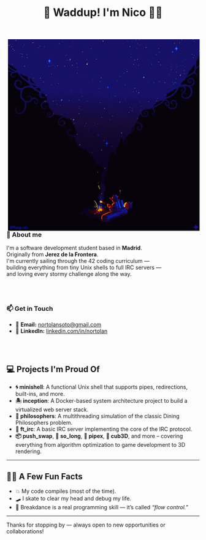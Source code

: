 <span align="center">

# 🌺 Waddup! I'm Nico 🏴‍☠️ 
</span> 
<br><br>

<span align="left">

<img align="right" src=./media/212693.gif style="object-fit: cover; height: 500px; float: right;">

<br>

### 👋 About me

I'm a software development student based in **Madrid**.<br>
Originally from **Jerez de la Frontera**.<br>
I'm currently sailing through the 42 coding curriculum —<br>
building everything from tiny Unix shells to full IRC servers —<br>
and loving every stormy challenge along the way.<br>


<!-- <hr style="width: 5%; margin-left: 0;"> -->

<br><br> 

### 📫 Get in Touch

- 📧 **Email:** nortolansoto@gmail.com  
- 💼 **LinkedIn:** [linkedin.com/in/nortolan](https://www.linkedin.com/in/nortolan/)


<!-- <hr style="width: 5%; margin-left: 0;"> -->

</span>

<br><br> 

## 💻 Projects I'm Proud Of

- **🌀 minishell**: A functional Unix shell that supports pipes, redirections, built-ins, and more.
- **🏝️ inception**: A Docker-based system architecture project to build a virtualized web server stack.
- **🤔 philosophers**: A multithreading simulation of the classic Dining Philosophers problem.
- **📡 ft_irc**: A basic IRC server implementing the core of the IRC protocol.
- **📦 push_swap**, **🧱 so_long**, **🧪 pipex**, **🧠 cub3D**, and more – covering everything from algorithm optimization to game development to 3D rendering.

---

## 🏴‍☠️ A Few Fun Facts

- 💥 My code compiles (most of the time).
- 🛹 I skate to clear my head and debug my life.
- 🕺 Breakdance is a real programming skill — it’s called *“flow control.”*

---

Thanks for stopping by — always open to new opportunities or collaborations!
